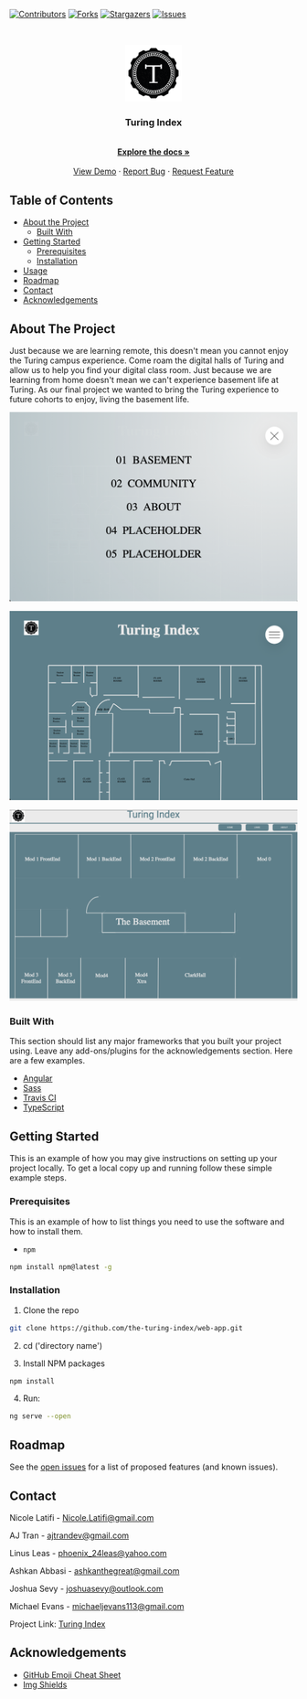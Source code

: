 [![Contributors][contributors-shield]][contributors-url]
[![Forks][forks-shield]][forks-url]
[![Stargazers][stars-shield]][stars-url]
[![Issues][issues-shield]][issues-url]


<br />
<p align="center">
  <a href="">
    <img src="./src/assets/img/turingLogo.png" alt="Logo" width="100" height="100">
  </a>
  <h3 align="center">Turing Index</h3>

  <p align="center">
    <br />
    <a href="https://github.com/the-turing-index/web-app"><strong>Explore the docs »</strong></a>
    <br />
    <br />
    <a href="https://turing-index-web.herokuapp.com/">View Demo</a>
    ·
    <a href="https://github.com/the-turing-index/web-app/issues">Report Bug</a>
    ·
    <a href="https://github.com/the-turing-index/web-app/issues">Request Feature</a>
  </p>
</p>

## Table of Contents

* [About the Project](#about-the-project)
  * [Built With](#built-with)
* [Getting Started](#getting-started)
  * [Prerequisites](#prerequisites)
  * [Installation](#installation)
* [Usage](#usage)
* [Roadmap](#roadmap)
* [Contact](#contact)
* [Acknowledgements](#acknowledgements)



<!-- ABOUT THE PROJECT -->
## About The Project

Just because we are learning remote, this doesn't mean you cannot enjoy the Turing campus experience. Come roam the digital halls of Turing and allow us to help you find your digital class room. Just because we are learning from home doesn't mean we can't experience basement life at Turing. As our final project we wanted to bring the Turing experience to future cohorts to enjoy, living the basement life.


![First Draft Map](./src/assets/docImages/roughMap.png)

![FirstNav](./src/assets/docImages/firstNav.png)

![Sprint 3 Landing](./src/assets/docImages/sprint3Landing.png)


### Built With
This section should list any major frameworks that you built your project using. Leave any add-ons/plugins for the acknowledgements section. Here are a few examples.

* [Angular](https://angular.io/)
* [Sass](https://sass-lang.com/)
* [Travis CI](https://travis-ci.org/)
* [TypeScript](https://www.typescriptlang.org/)


<!-- GETTING STARTED -->
## Getting Started

This is an example of how you may give instructions on setting up your project locally.
To get a local copy up and running follow these simple example steps.

### Prerequisites

This is an example of how to list things you need to use the software and how to install them.
* `npm`

```sh
npm install npm@latest -g
```

### Installation


1. Clone the repo
```sh
git clone https://github.com/the-turing-index/web-app.git
```
2. cd ('directory name')

3. Install NPM packages
```sh
npm install
```
4. Run:
 ```sh
 ng serve --open
 ```

<!-- ROADMAP -->
## Roadmap

See the [open issues](https://github.com/the-turing-index/web-app/issues) for a list of proposed features (and known issues).

<!-- CONTACT -->
## Contact

Nicole Latifi - Nicole.Latifi@gmail.com

AJ Tran - ajtrandev@gmail.com

Linus Leas - phoenix_24leas@yahoo.com

Ashkan Abbasi - ashkanthegreat@gmail.com

Joshua Sevy - joshuasevy@outlook.com

Michael Evans - michaeljevans113@gmail.com


Project Link: [Turing Index](https://turing-index-web.herokuapp.com/)


<!-- ACKNOWLEDGEMENTS -->
## Acknowledgements
* [GitHub Emoji Cheat Sheet](https://www.webpagefx.com/tools/emoji-cheat-sheet)
* [Img Shields](https://shields.io)


<!-- MARKDOWN LINKS & IMAGES -->
<!-- https://www.markdownguide.org/basic-syntax/#reference-style-links -->
[contributors-shield]: https://img.shields.io/github/contributors/the-turing-index/web-app.svg?style=flat-square
[contributors-url]: https://github.com/the-turing-index/web-app/graphs/contributors
[forks-shield]: https://img.shields.io/github/forks/the-turing-index/web-app.svg?style=flat-square
[forks-url]: https://github.com/the-turing-index/web-app/network/members
[stars-shield]: https://img.shields.io/github/stars/the-turing-index/web-app.svg?style=flat-square
[stars-url]: https://github.com/the-turing-index/web-app/stargazers
[issues-shield]: https://img.shields.io/github/issues/the-turing-index/web-app.svg?style=flat-square
[issues-url]: https://github.com/the-turing-index/web-app/issues
[license-shield]: https://img.shields.io/github/license/the-turing-index/web-app.svg?style=flat-square
[license-url]: https://github.com/the-turing-index/web-app/blob/master/LICENSE.txt
[product-screenshot]: images/screenshot.png
